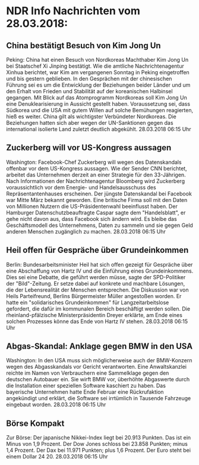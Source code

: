 # NDR Info Nachrichten vom 28.03.2018:


## China bestätigt Besuch von Kim Jong Un
Peking: China hat einen Besuch von Nordkoreas Machthaber Kim Jong Un bei Staatschef Xi Jinping bestätigt. Wie die amtliche Nachrichtenagentur Xinhua berichtet, war Kim am vergangenen Sonntag in Peking eingetroffen und bis gestern geblieben. In den Gesprächen mit der chinesischen Führung sei es um die Entwicklung der Beziehungen beider Länder und um den Erhalt von Frieden und Stabilität auf der koreanischen Halbinsel gegangen. Mit Blick auf das Atomprogramm Nordkoreas soll Kim Jong Un eine Denuklearisierung in Aussicht gestellt haben. Voraussetzung sei, dass Südkorea und die USA mit gutem Willen auf solche Bemühungen reagierten, hieß es weiter. China gilt als wichtigster Verbündeter Nordkoreas. Die Beziehungen hatten sich aber wegen der UN-Sanktionen gegen das international isolierte Land zuletzt deutlich abgekühlt. 28.03.2018 06:15 Uhr 

## Zuckerberg will vor US-Kongress aussagen
Washington: Facebook-Chef Zuckerberg will wegen des Datenskandals offenbar vor dem US-Kongress aussagen. Wie der Sender CNN berichtet, arbeitet das Unternehmen derzeit an einer Strategie für den 33-Jährigen. Nach Informationen der Nachrichtenagentur Bloomberg wird Zuckerberg voraussichtlich vor dem Energie- und Handelsausschuss des Repräsentantenhauses erscheinen. Der jüngste Datenskandal bei Facebook war Mitte März bekannt geworden. Eine britische Firma soll mit den Daten von Millionen Nutzern die US-Präsidentenwahl beeinflusst haben. Der Hamburger Datenschutzbeauftragte Caspar sagte dem "Handelsblatt", er gehe nicht davon aus, dass Facebook sich ändern wird. Es bleibe das Geschäftsmodell des Unternehmens, Daten zu sammeln und sie gegen Geld anderen Menschen zugänglich zu machen. 28.03.2018 06:15 Uhr 

## Heil offen für Gespräche über Grundeinkommen
Berlin: Bundesarbeitsminister Heil hat sich offen gezeigt für Gespräche über eine Abschaffung von Hartz IV und die Einführung eines Grundeinkommens. Dies sei eine Debatte, die geführt werden müsse, sagte der SPD-Politiker der "Bild"-Zeitung. Er setze dabei auf konkrete und machbare Lösungen, die der Lebensrealität der Menschen entsprechen. Die Diskussion war von Heils Parteifreund, Berlins Bürgermeister Müller angestoßen worden. Er hatte ein "solidarisches Grundeinkommen" für Langzeitarbeitslose gefordert, die dafür im kommunalen Bereich beschäftigt werden sollen. Die rheinland-pfälzische Ministerpräsidentin Dreyer erklärte, am Ende eines solchen Prozesses könne das Ende von Hartz IV stehen. 28.03.2018 06:15 Uhr 

## Abgas-Skandal: Anklage gegen BMW in den USA
Washington: In den USA muss sich möglicherweise auch der BMW-Konzern wegen des Abgasskandals vor Gericht verantworten. Eine Anwaltskanzlei reichte im Namen von Verbrauchern eine Sammelklage gegen den deutschen Autobauer ein. Sie wirft BMW vor, überhöhte Abgaswerte durch die Installation einer speziellen Software kaschiert zu haben. Das bayerische Unternehmen hatte Ende Februar eine Rückrufaktion angekündigt und erklärt, die Software sei irrtümlich in Tausende Fahrzeuge eingebaut worden. 28.03.2018 06:15 Uhr 

## Börse Kompakt
Zur Börse: Der japanische Nikkei-Index liegt bei 20.913 Punkten. Das ist ein Minus von 1,9 Prozent. Der Dow Jones schloss bei 23.858 Punkten; minus 1,4 Prozent. Der Dax bei 11.971 Punkten; plus 1,6 Prozent. Der Euro steht bei einem Dollar 24 20. 28.03.2018 06:15 Uhr 
